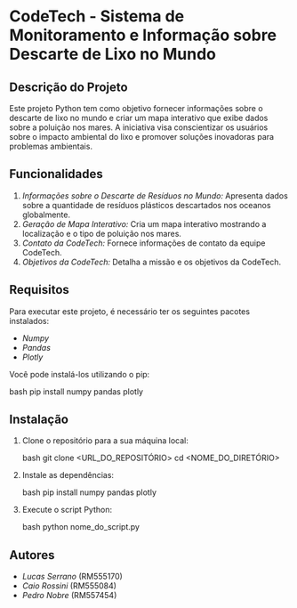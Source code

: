 # CodeTech - Sistema de Monitoramento e Informação sobre Descarte de Lixo no Mundo

## Descrição do Projeto

Este projeto Python tem como objetivo fornecer informações sobre o descarte de lixo no mundo e criar um mapa interativo que exibe dados sobre a poluição nos mares. A iniciativa visa conscientizar os usuários sobre o impacto ambiental do lixo e promover soluções inovadoras para problemas ambientais.

## Funcionalidades

1. *Informações sobre o Descarte de Resíduos no Mundo:* Apresenta dados sobre a quantidade de resíduos plásticos descartados nos oceanos globalmente.
2. *Geração de Mapa Interativo:* Cria um mapa interativo mostrando a localização e o tipo de poluição nos mares.
3. *Contato da CodeTech:* Fornece informações de contato da equipe CodeTech.
4. *Objetivos da CodeTech:* Detalha a missão e os objetivos da CodeTech.

## Requisitos

Para executar este projeto, é necessário ter os seguintes pacotes instalados:

- *Numpy*
- *Pandas*
- *Plotly*

Você pode instalá-los utilizando o pip:

bash
pip install numpy pandas plotly


## Instalação

1. Clone o repositório para a sua máquina local:

    bash
    git clone <URL_DO_REPOSITÓRIO>
    cd <NOME_DO_DIRETÓRIO>
    

2. Instale as dependências:

    bash
    pip install numpy pandas plotly
    

3. Execute o script Python:

    bash
    python nome_do_script.py
    


## Autores

- *Lucas Serrano* (RM555170)
- *Caio Rossini* (RM555084)
- *Pedro Nobre* (RM557454)
